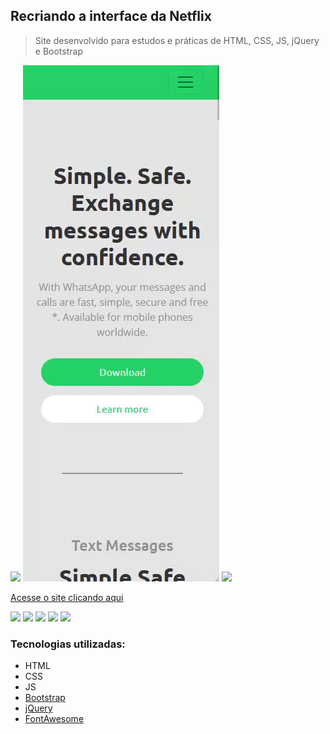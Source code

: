 ## Recriando a interface da Netflix

>  Site desenvolvido para estudos e práticas de HTML, CSS, JS, jQuery e Bootstrap

![](./img/website-desktop.gif)
![](./img/website-phone.gif) ![](./img/website-board.gif)

[Acesse o site clicando aqui](https://theslladev.github.io/Whats-App-Web-Landing-Page/)

![](https://img.shields.io/badge/tool-HTML-red) ![](https://img.shields.io/badge/tool-CSS-blueviolet) ![](https://img.shields.io/badge/tool-JS-yellow) ![](https://img.shields.io/badge/tool-Bootstrap-blueviolet) ![](https://img.shields.io/badge/tool-jQuery-yellow)


### Tecnologias utilizadas:

* HTML
* CSS
* JS
* [Bootstrap](https://getbootstrap.com/)
* [jQuery](https://jquery.com/)
* [FontAwesome](https://fontawesome.com/)